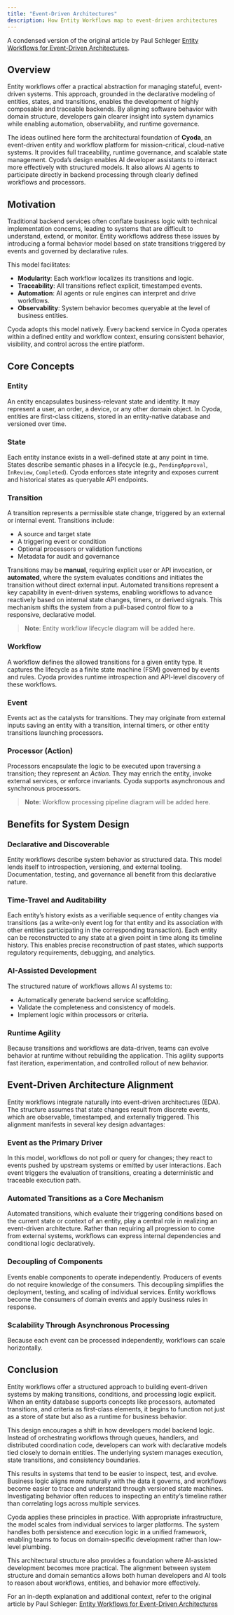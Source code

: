 ```yaml
---
title: "Event-Driven Architectures"
description: How Entity Workflows map to event-driven architectures
---
```


A condensed version of the original article by Paul Schleger [Entity Workflows for Event-Driven Architectures](https://medium.com/@paul_42036/entity-workflows-for-event-driven-architectures-4d491cf898a5). 

## Overview

Entity workflows offer a practical abstraction for managing stateful, event-driven systems. This approach, grounded in
the declarative modeling of entities, states, and transitions, enables the development of highly composable and
traceable backends. By aligning software behavior with domain structure, developers gain clearer insight into system
dynamics while enabling automation, observability, and runtime governance.

The ideas outlined here form the architectural foundation of **Cyoda**, an event-driven entity and workflow platform for
mission-critical, cloud-native systems. It provides full traceability, runtime governance, and scalable state
management. Cyoda’s design enables AI developer assistants to interact more effectively with structured models. It also
allows AI agents to participate directly in backend processing through clearly defined workflows and processors.

## Motivation

Traditional backend services often conflate business logic with technical implementation concerns, leading to systems
that are difficult to understand, extend, or monitor. Entity workflows address these issues by introducing a formal
behavior model based on state transitions triggered by events and governed by declarative rules.

This model facilitates:

* **Modularity**: Each workflow localizes its transitions and logic.
* **Traceability**: All transitions reflect explicit, timestamped events.
* **Automation**: AI agents or rule engines can interpret and drive workflows.
* **Observability**: System behavior becomes queryable at the level of business entities.

Cyoda adopts this model natively. Every backend service in Cyoda operates within a defined entity and workflow context,
ensuring consistent behavior, visibility, and control across the entire platform.

## Core Concepts

### Entity

An entity encapsulates business-relevant state and identity. It may represent a user, an order, a device, or any other
domain object. In Cyoda, entities are first-class citizens, stored in an entity-native database and versioned over time.

### State

Each entity instance exists in a well-defined state at any point in time. States describe semantic phases in a
lifecycle (e.g., `PendingApproval`, `InReview`, `Completed`). Cyoda enforces state integrity and exposes current and
historical states as queryable API endpoints.

### Transition

A transition represents a permissible state change, triggered by an external or internal event. Transitions include:

* A source and target state
* A triggering event or condition
* Optional processors or validation functions
* Metadata for audit and governance

Transitions may be **manual**, requiring explicit user or API invocation, or **automated**, where the system evaluates
conditions and initiates the transition without direct external input. Automated transitions represent a key capability
in event-driven systems, enabling workflows to advance reactively based on internal state changes, timers, or derived
signals. This mechanism shifts the system from a pull-based control flow to a responsive, declarative model.

> **Note**: Entity workflow lifecycle diagram will be added here.

### Workflow

A workflow defines the allowed transitions for a given entity type. It captures the lifecycle as a finite state
machine (FSM) governed by events and rules. Cyoda provides runtime introspection and API-level discovery of these
workflows.

### Event

Events act as the catalysts for transitions. They may originate from external inputs saving an entity with a transition,
internal timers, or other entity transitions launching processors.

### Processor (Action)

Processors encapsulate the logic to be executed upon traversing a transition; they represent an *Action*. They may
enrich the entity, invoke external services, or enforce invariants. Cyoda supports asynchronous and synchronous
processors.

> **Note**: Workflow processing pipeline diagram will be added here.

## Benefits for System Design

### Declarative and Discoverable

Entity workflows describe system behavior as structured data. This model lends itself to introspection, versioning, and
external tooling. Documentation, testing, and governance all benefit from this declarative nature.

### Time-Travel and Auditability

Each entity’s history exists as a verifiable sequence of entity changes via transitions (as a write-only event log for
that entity and its association with other entities participating in the corresponding transaction). Each entity can be
reconstructed to any state at a given point in time along its timeline history. This enables precise reconstruction of
past states, which supports regulatory requirements, debugging, and analytics.

### AI-Assisted Development

The structured nature of workflows allows AI systems to:

* Automatically generate backend service scaffolding.
* Validate the completeness and consistency of models.
* Implement logic within processors or criteria.

### Runtime Agility

Because transitions and workflows are data-driven, teams can evolve behavior at runtime without rebuilding the
application. This agility supports fast iteration, experimentation, and controlled rollout of new behavior.

## Event-Driven Architecture Alignment

Entity workflows integrate naturally into event-driven architectures (EDA). The structure assumes that state changes
result from discrete events, which are observable, timestamped, and externally triggered. This alignment manifests in
several key design advantages:

### Event as the Primary Driver

In this model, workflows do not poll or query for changes; they react to events pushed by upstream systems or emitted by
user interactions. Each event triggers the evaluation of transitions, creating a deterministic and traceable execution
path.

### Automated Transitions as a Core Mechanism

Automated transitions, which evaluate their triggering conditions based on the current state or context of an entity,
play a central role in realizing an event-driven architecture. Rather than requiring all progression to come from
external systems, workflows can express internal dependencies and conditional logic declaratively.

### Decoupling of Components

Events enable components to operate independently. Producers of events do not require knowledge of the consumers. This
decoupling simplifies the deployment, testing, and scaling of individual services. Entity workflows become the consumers
of domain events and apply business rules in response.

### Scalability Through Asynchronous Processing

Because each event can be processed independently, workflows can scale horizontally.

## Conclusion

Entity workflows offer a structured approach to building event-driven systems by making transitions, conditions, and
processing logic explicit. When an entity database supports concepts like processors, automated transitions, and
criteria as first-class elements, it begins to function not just as a store of state but also as a runtime for business
behavior.

This design encourages a shift in how developers model backend logic. Instead of orchestrating workflows through queues,
handlers, and distributed coordination code, developers can work with declarative models tied closely to domain
entities. The underlying system manages execution, state transitions, and consistency boundaries.

This results in systems that tend to be easier to inspect, test, and evolve. Business logic aligns more naturally with
the data it governs, and workflows become easier to trace and understand through versioned state machines. Investigating
behavior often reduces to inspecting an entity’s timeline rather than correlating logs across multiple services.

Cyoda applies these principles in practice. With appropriate infrastructure, the model scales from individual services
to larger platforms. The system handles both persistence and execution logic in a unified framework, enabling teams to
focus on domain-specific development rather than low-level plumbing.

This architectural structure also provides a foundation where AI-assisted development becomes more practical. The
alignment between system structure and domain semantics allows both human developers and AI tools to reason about
workflows, entities, and behavior more effectively.

For an in-depth explanation and additional context, refer to the original article by Paul Schleger: [Entity Workflows for Event-Driven Architectures](https://medium.com/@paul_42036/entity-workflows-for-event-driven-architectures-4d491cf898a5)